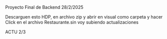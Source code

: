 Proyecto Final de Backend 28/2/2025

Descarguen esto HDP, en archivo zip y abrir en visual como carpeta y hacer Click en el archivo Restaurante.sin
voy subiendo actualizaciones

ACTU 2/3
